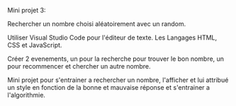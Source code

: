 Mini projet 3:

Rechercher un nombre choisi aléatoirement avec un random.

Utiliser Visual Studio Code pour l'éditeur de texte. Les Langages HTML, CSS et JavaScript.

Créer 2 evenements, un pour la recherche pour trouver le bon nombre, un pour recommencer et chercher un autre nombre.

Mini projet pour s'entrainer a rechercher un nombre, l'afficher et lui attribué un style en fonction de la bonne et mauvaise réponse et s'entrainer a l'algorithmie.